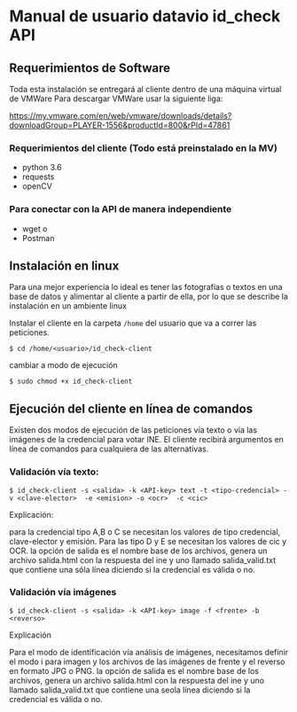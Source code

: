 # Manual de usuario datavio id_check API


## Requerimientos de Software

Toda esta instalación se entregará al cliente dentro de una máquina virtual de VMWare 
Para descargar VMWare usar la siguiente liga:

https://my.vmware.com/en/web/vmware/downloads/details?downloadGroup=PLAYER-1556&productId=800&rPId=47861

### Requerimientos del cliente (Todo está preinstalado en la MV)

- python 3.6
- requests
- openCV

### Para conectar con la API de manera independiente

- wget o
- Postman

## Instalación en linux

Para una mejor experiencia lo ideal es tener las fotografías o textos en una base de datos y alimentar al cliente a partir de ella, por lo que se describe la instalación en un ambiente linux

Instalar el cliente en la carpeta `/home` del usuario que va a correr las peticiones.

```
$ cd /home/<usuario>/id_check-client
```

cambiar a modo de ejecución

```
$ sudo chmod +x id_check-client
```

## Ejecución del cliente en línea de comandos

Existen dos modos de ejecución de las peticiones vía texto o vía las imágenes de la credencial para votar INE.
El cliente recibirá argumentos en línea de comandos para cualquiera de las alternativas.

### Validación vía texto:

```
$ id_check-client -s <salida> -k <API-key> text -t <tipo-credencial> -v <clave-elector>  -e <emision> -o <ocr>  -c <cic>
```

Explicación:

para la credencial tipo A,B o C se necesitan los valores de tipo credencial, clave-elector y emisión. Para las tipo D y E se necesitan los valores de cic y OCR. la opción de salida es el nombre base de los archivos, genera un archivo salida.html con la respuesta del ine y uno llamado salida_valid.txt que contiene una sóla línea diciendo si la credencial es válida o no.

### Validación vía imágenes

```
$ id_check-client -s <salida> -k <API-key> image -f <frente> -b <reverso>
```

Explicación

Para el modo de identificación vía análisis de imágenes, necesitamos definir el modo i para imagen y los archivos de las imágenes de frente y el reverso en formato JPG o PNG. la opción de salida es el nombre base de los archivos, genera un archivo salida.html con la respuesta del ine y uno llamado salida_valid.txt que contiene una seola línea diciendo si la credencial es válida o no.




